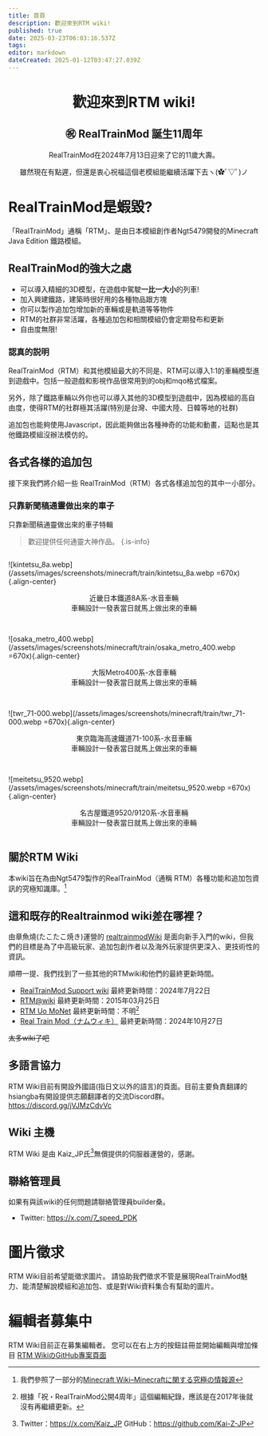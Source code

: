 ```yaml
---
title: 首頁
description: 歡迎來到RTM wiki!
published: true
date: 2025-03-23T06:03:16.537Z
tags: 
editor: markdown
dateCreated: 2025-01-12T03:47:27.039Z
---
```


<h1 style="text-align:center">歡迎來到RTM wiki!</h1>

<h2 style="text-align:center">㊗ RealTrainMod 誕生11周年</h2>

<p style="text-align:center">
  RealTrainMod在2024年7月13日迎來了它的11歲大壽。
<p style="text-align:center">
  雖然現在有點遲，但還是衷心祝福這個老模組能繼續活躍下去ヽ(✿ﾟ▽ﾟ)ノ

<!--
memo：到時候日文頁面會多一張相關圖片在這裡
-->

<!--
<blockquote class="twitter-tweet" data-media-max-width="800" data-lang="ja" data-dnt="true"><p lang="ja" dir="ltr"><a href="https://twitter.com/hashtag/RealTrainMod?src=hash&amp;ref_src=twsrc%5Etfw">#RealTrainMod</a> <a href="https://twitter.com/hashtag/Minecraft?src=hash&amp;ref_src=twsrc%5Etfw">#Minecraft</a> <br><br>あなたの街にも<br>自動車、走らせませんか？<br><br>レイアウトデータをUploadしました。<br>HojyoLayoutPack_『NPCCars_HTDemo』 <a href="https://t.co/Ya1LQQHKsP">https://t.co/Ya1LQQHKsP</a><br><br>RTM/H10BM/NPCCarsほか、<br>いくつかの前提Modが必要です。<br><br>（リプライで続く） <a href="https://t.co/QVpI5hywtz">pic.twitter.com/QVpI5hywtz</a></p>&mdash; 宝条みちる@Minecraft (@hojyo_minecraft) <a href="https://twitter.com/hojyo_minecraft/status/1789626066098942406?ref_src=twsrc%5Etfw">2024年5月12日</a></blockquote>
-->
          
# RealTrainMod是蝦毀?

「RealTrainMod」通稱「RTM」、是由日本模組創作者Ngt5479開發的Minecraft Java Edition 鐵路模組。



## RealTrainMod的強大之處
- 可以導入精細的3D模型，在遊戲中駕駛**一比一大小**的列車!
- 加入興建鐵路，建築時很好用的各種物品跟方塊
- 你可以製作追加包增加新的車輛或是軌道等等物件
- RTM的社群非常活躍，各種追加包和相關模組仍會定期發布和更新
- 自由度無限!

### 認真的説明
RealTrainMod（RTM）和其他模組最大的不同是、RTM可以導入1:1的車輛模型進到遊戲中。包括一般遊戲和影視作品很常用到的obj和mqo格式檔案。

另外，除了鐵路車輛以外你也可以導入其他的3D模型到遊戲中，因為模組的高自由度，使得RTM的社群極其活躍(特別是台灣、中國大陸、日韓等地的社群)

追加包也能夠使用Javascript，因此能夠做出各種神奇的功能和動畫，這點也是其他鐵路模組沒辦法模仿的。


## 各式各樣的追加包
接下來我們將介紹一些 RealTrainMod（RTM）各式各樣追加包的其中一小部分。
<!--
<blockquote class="twitter-tweet" data-conversation="none" data-lang="ja" data-dnt="true" data-theme="dark"><p lang="ja" dir="ltr">こちらのほうはソリオと比べて、なんだか少しいかめしい見た目になったような気がします……姉妹車なので、そう大きくは変わらないのですが。エンブレム効果でしょうか？ <a href="https://t.co/0AiJqQtqsy">pic.twitter.com/0AiJqQtqsy</a></p>&mdash; 宝条みちる@Minecraft (@hojyo_minecraft) <a href="https://twitter.com/hojyo_minecraft/status/1868287778649485411?ref_src=twsrc%5Etfw">2024年12月15日</a></blockquote>
-->

### 只靠新聞稿通靈做出來的車子
只靠新聞稿通靈做出來的車子特輯
> 歡迎提供任何通靈大神作品。
{.is-info}
<div style="
            display: flex;
            flex-wrap: wrap;
            justify-content: center;
            align-items: center;
            gap: 16px;
            ">
  <div>
    
  ![kintetsu_8a.webp](/assets/images/screenshots/minecraft/train/kintetsu_8a.webp =670x){.align-center}
  <p style="text-align:center">近畿日本鐵道8A系-水音車輛<br>車輛設計一發表當日就馬上做出來的車輛</p>
  </div>

  <div>
    
  ![osaka_metro_400.webp](/assets/images/screenshots/minecraft/train/osaka_metro_400.webp =670x){.align-center}
  <p style="text-align:center">大阪Metro400系-水音車輛<br>車輛設計一發表當日就馬上做出來的車輛</p>
  </div>

  <div>
    
  ![twr_71-000.webp](/assets/images/screenshots/minecraft/train/twr_71-000.webp =670x){.align-center}
  <p style="text-align:center">東京臨海高速鐵道71-100系-水音車輛<br>車輛設計一發表當日就馬上做出來的車輛</p>
  </div>

  <div>
    
  ![meitetsu_9520.webp](/assets/images/screenshots/minecraft/train/meitetsu_9520.webp =670x){.align-center}
  <p style="text-align:center">名古屋鐵道9520/9120系-水音車輛<br>車輛設計一發表當日就馬上做出來的車輛</p>
    
    
  </div>
</div>

## 關於RTM Wiki

本wiki旨在為由Ngt5479製作的RealTrainMod（通稱 RTM）各種功能和追加包資訊的究極知識庫。[^1]

## 這和既存的Realtrainmod wiki差在哪裡？

由章魚燒(たこたこ焼き)運營的 <a href="https://gamerch.com/realtrainmod/" target="_blank">realtrainmodWiki</a> 是面向新手入門的wiki，但我們的目標是為了中高級玩家、追加包創作者以及海外玩家提供更深入、更技術性的資訊。

順帶一提、我們找到了一些其他的RTMwiki和他們的最終更新時間。

* <a href="https://wikiwiki.jp/rtm-sub/" target="_blank">RealTrainMod Support wiki</a> 最終更新時間：2024年7月22日
* <a href="https://w.atwiki.jp/ngtmods/" target="_blank">RTM@wiki</a> 最終更新時間：2015年03月25日
* <a href="http://rtm-uo-monet.wikidot.com/" target="_blank">RTM Uo MoNet</a> 最終更新時間：不明[^2]
* <a href="https://namu.wiki/w/Real%20Train%20Mod" target="_blank">Real Train Mod（ナムウィキ）</a> 最終更新時間：2024年10月27日

~~太多wiki了吧~~

## 多語言協力
RTM Wiki目前有開設外國語(指日文以外的語言)的頁面。目前主要負責翻譯的hsiangba有開設提供志願翻譯者的交流Discord群。
https://discord.gg/jVJMzCdvVc

## Wiki 主機
RTM Wiki 是由 Kaiz_JP氏[^3]無償提供的伺服器運營的，感謝。

## 聯絡管理員
如果有與該wiki的任何問題請聯絡管理員builder桑。
- Twitter: https://x.com/7_speed_PDK

# 圖片徵求
RTM Wiki目前希望能徵求圖片。
請協助我們徵求不管是展現RealTrainMod魅力、能清楚解說模組和追加包、或是對Wiki資料集合有幫助的圖片。

# 編輯者募集中
RTM Wiki目前正在募集編輯者。
您可以在右上方的按鈕註冊並開始編輯與增加條目
[RTM WikiのGitHub專案頁面](https://github.com/Builder256/RTM-Wiki) 

[^1]:我們參照了一部分的[Minecraft Wiki–Minecraftに関する究極の情報源](https://ja.minecraft.wiki/)
[^2]:根據「祝・RealTrainMod公開4周年」這個編輯紀錄，應該是在2017年後就沒有再繼續更新。
[^3]:Twitter：https://x.com/Kaiz_JP
GitHub：https://github.com/Kai-Z-JP




